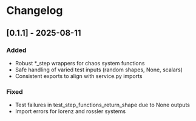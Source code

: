 # Changelog

## [0.1.1] - 2025-08-11
### Added
- Robust *_step wrappers for chaos system functions
- Safe handling of varied test inputs (random shapes, None, scalars)
- Consistent exports to align with service.py imports

### Fixed
- Test failures in test_step_functions_return_shape due to None outputs
- Import errors for lorenz and rossler systems
